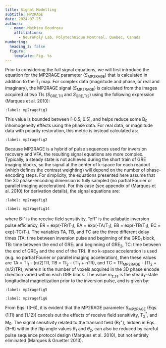 ```yaml
---
title: Signal Modelling
subtitle: MP2RAGE
date: 2024-07-25
authors:
  - name: Mathieu Boudreau
    affiliations:
      - NeuroPoly Lab, Polytechnique Montreal, Quebec, Canada
numbering:
  heading_2: false
  figure:
    template: Fig. %s
---
```




Prior to considering the full signal equations, we will first introduce the equation for the MP2RAGE parameter (<i>S</i><sub>MP2RAGE</sub>) that is calculated in addition to the T<sub>1</sub> map. For complex data (magnitude and phase, or real and imaginary), the MP2RAGE signal (<i>S</i><sub>MP2RAGE</sub>) is calculated from the images acquired at two TIs (<i>S</i><sub>GRE,TI1</sub> and <i>S</i><sub>GRE,TI2</sub>) using the following expression (Marques et al. 2010):

```{figure} img/equation1.png
:label: mp2ragefig1
```

This value is bounded between [-0.5, 0.5], and helps reduce some B<sub>0</sub> inhomogeneity effects using the phase data. For real data, or magnitude data with polarity restoration, this metric is instead calculated as:


```{figure} img/equation2.png
:label: mp2ragefig2
```

Because MP2RAGE is a hybrid of pulse sequences used for inversion recovery and VFA, the resulting signal equations are more complex. Typically, a steady state is not achieved during the short train of GRE imaging blocks, so the signal at the center of k-space for each readout (which defines the contrast weighting) will depend on the number of phase-encoding steps. For simplicity, the equations presented here assume that the 3D phase-encoding dimension is fully sampled (no partial Fourier or parallel imaging acceleration). For this case (see appendix of (Marques et al. 2010) for derivation details), the signal equations are:


```{figure} img/equation3.png
:label: mp2ragefig3
```

```{figure} img/equation4.png
:label: mp2ragefig14
```

where B<sub>1</sub><sup>-</sup> is the receive field sensitivity, “eff” is the adiabatic inversion pulse efficiency, ER = exp(-TR/T<sub>1</sub>), EA = exp(-TA/T<sub>1</sub>), EB = exp(-TB/T<sub>1</sub>), EC = exp(-TC/T<sub>1</sub>). The variables TA, TB, and TC are the three different delay times (TA: time between inversion pulse and beginning of the GRE<sub>1</sub> block, TB: time between the end of GRE<sub>1</sub> and beginning of GRE<sub>2</sub>, TC: time between the end of GRE<sub>2</sub> and the end of the TR). If no k-space acceleration is used (e.g. no partial Fourier or parallel imaging acceleration), then these values are TA = TI<sub>1</sub> - (n/2)TR, TB = TI<sub>2</sub> - (TI<sub>1</sub> + nTR), and TC = TR<sub>MP2RAGE</sub> - (TI<sub>2</sub> + (n/2)TR), where n is the number of voxels acquired in the 3D phase encode direction varied within each GRE block. The value m<sub>z,ss</sub> is the steady-state longitudinal magnetization prior to the inversion pulse, and is given by:


```{figure} img/equation5.png
:label: mp2ragefig5
```


```{figure} img/equation6.png
:label: mp2ragefig6
```

From Eqs. (3–6), it is evident that the MP2RAGE parameter <i>S</i><sub>MP2RAGE</sub> (Eqs. (1.11) and (1.12)) cancels out the effects of receive field sensitivity, T<sub>2</sub><sup>*</sup>, and M<sub>0</sub>. The signal sensitivity related to the transmit field (B<sub>1</sub><sup>+</sup>), hidden in Eqs. (3–6) within the flip angle values <i>θ<sub>1</sub></i> and <i>θ<sub>2</sub></i>, can also be reduced by careful pulse sequence protocol design (Marques et al. 2010), but not entirely eliminated (Marques & Gruetter 2013).